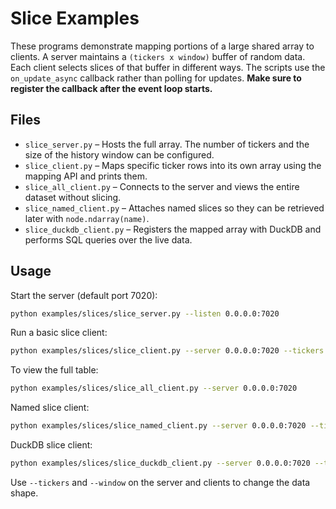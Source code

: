 # Slice Examples

These programs demonstrate mapping portions of a large shared array to clients.
A server maintains a `(tickers x window)` buffer of random data. Each client
selects slices of that buffer in different ways. The scripts use the
`on_update_async` callback rather than polling for updates. **Make sure to
register the callback after the event loop starts.**

## Files

- `slice_server.py` – Hosts the full array. The number of tickers and the size of the history window can be configured.
- `slice_client.py` – Maps specific ticker rows into its own array using the mapping API and prints them.
- `slice_all_client.py` – Connects to the server and views the entire dataset without slicing.
- `slice_named_client.py` – Attaches named slices so they can be retrieved later with `node.ndarray(name)`.
- `slice_duckdb_client.py` – Registers the mapped array with DuckDB and performs SQL queries over the live data.

## Usage

Start the server (default port 7020):

```bash
python examples/slices/slice_server.py --listen 0.0.0.0:7020
```

Run a basic slice client:

```bash
python examples/slices/slice_client.py --server 0.0.0.0:7020 --tickers 2,50,75
```

To view the full table:

```bash
python examples/slices/slice_all_client.py --server 0.0.0.0:7020
```

Named slice client:

```bash
python examples/slices/slice_named_client.py --server 0.0.0.0:7020 --tickers 2,50,75
```

DuckDB slice client:

```bash
python examples/slices/slice_duckdb_client.py --server 0.0.0.0:7020 --tickers 2,50,75
```

Use `--tickers` and `--window` on the server and clients to change the data shape.


